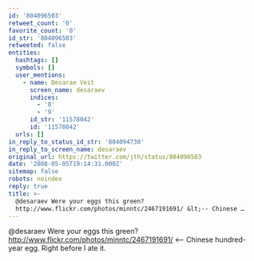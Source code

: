 ```yaml
---
id: '804096503'
retweet_count: '0'
favorite_count: '0'
id_str: '804096503'
retweeted: false
entities:
  hashtags: []
  symbols: []
  user_mentions:
    - name: Desarae Veit
      screen_name: desaraev
      indices:
        - '0'
        - '9'
      id_str: '11578042'
      id: '11578042'
  urls: []
in_reply_to_status_id_str: '804094730'
in_reply_to_screen_name: desaraev
original_url: https://twitter.com/jth/status/804096503
date: '2008-05-05T19:14:31.000Z'
sitemap: false
robots: noindex
reply: true
title: >-
  @desaraev Were your eggs this green?
  http://www.flickr.com/photos/minntc/2467191691/ &lt;-- Chinese …
---
```


@desaraev Were your eggs this green? http://www.flickr.com/photos/minntc/2467191691/ &lt;-- Chinese hundred-year egg. Right before I ate it.